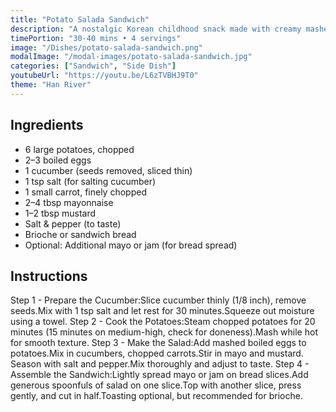 ```yaml
---
title: "Potato Salada Sandwich"
description: "A nostalgic Korean childhood snack made with creamy mashed potatoes, crunchy vegetables, and soft bread—perfect for breakfast or a light lunch. Inspired by convenience store bites and homemade comfort from mom's kitchen."
timePortion: "30-40 mins • 4 servings"
image: "/Dishes/potato-salada-sandwich.png"
modalImage: "/modal-images/potato-salada-sandwich.jpg"
categories: ["Sandwich", "Side Dish"]
youtubeUrl: "https://youtu.be/L6zTVBHJ9T0"
theme: "Han River"
---
```


## Ingredients
- 6 large potatoes, chopped
- 2–3 boiled eggs
- 1 cucumber (seeds removed, sliced thin)
- 1 tsp salt (for salting cucumber)
- 1 small carrot, finely chopped
- 2–4 tbsp mayonnaise
- 1–2 tbsp mustard
- Salt & pepper (to taste)
- Brioche or sandwich bread
- Optional: Additional mayo or jam (for bread spread)

## Instructions
Step 1 - Prepare the Cucumber:Slice cucumber thinly (1/8 inch), remove seeds.Mix with 1 tsp salt and let rest for 30 minutes.Squeeze out moisture using a towel.
Step 2 - Cook the Potatoes:Steam chopped potatoes for 20 minutes (15 minutes on medium-high, check for doneness).Mash while hot for smooth texture.
Step 3 - Make the Salad:Add mashed boiled eggs to potatoes.Mix in cucumbers, chopped carrots.Stir in mayo and mustard. Season with salt and pepper.Mix thoroughly and adjust to taste.
Step 4 - Assemble the Sandwich:Lightly spread mayo or jam on bread slices.Add generous spoonfuls of salad on one slice.Top with another slice, press gently, and cut in half.Toasting optional, but recommended for brioche.